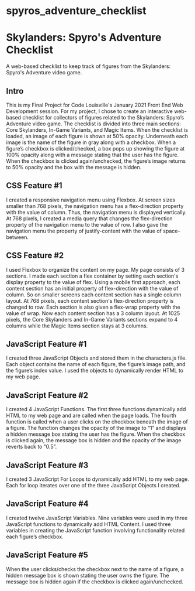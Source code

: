 # spyros_adventure_checklist
<h1>Skylanders: Spyro's Adventure Checklist</h1>
<p>A web-based checklist to keep track of figures from the Skylanders: Spyro's Adventure video game.</p>

<h2>Intro</h2>
<p>This is my Final Project for Code Louisville's January 2021 Front End Web Development session.  For my project, I chose to create an interactive web-based checklist for collectors of figures related to the Skylanders: Spyro’s Adventure video game.  The checklist is divided into three main sections: Core Skylanders, In-Game Variants, and Magic Items.  When the checklist is loaded, an image of each figure is shown at 50% opacity.  Underneath each image is the name of the figure in gray along with a checkbox. When a figure’s checkbox is clicked/checked, a box pops up showing the figure at 100% opacity along with a message stating that the user has the figure.  When the checkbox is clicked again/unchecked, the figure’s image returns to 50% opacity and the box with the message is hidden.</p>

<h2>CSS Feature #1</h2>
<p>I created a responsive navigation menu using Flexbox.  At screen sizes smaller than 768 pixels, the navigation menu has a flex-direction property with the value of column.  Thus, the navigation menu is displayed vertically.  At 768 pixels, I created a media query that changes the flex-direction property of the navigation menu to the value of row.  I also gave the navigation menu the property of justify-content with the value of space-between.</p>

<h2>CSS Feature #2</h2>
<p>I used Flexbox to organize the content on my page.  My page consists of 3 sections.  I made each section a flex container by setting each section's display property to the value of flex.  Using a mobile first approach, each content section has an initial property of flex-direction with the value of column.  So on smaller screens each content section has a single column layout.  At 768 pixels, each content section's flex-direction property is changed to row.  Each section is also given a flex-wrap property with the value of wrap.  Now each content section has a 3 column layout.  At 1025 pixels, the Core Skylanders and In-Game Variants sections expand to 4 columns while the Magic Items section stays at 3 columns.</p>

<h2>JavaScript Feature #1</h2>
<p>I created three JavaScript Objects and stored them in the characters.js file.  Each object contains the name of each figure, the figure’s image path, and the figure’s index value.  I used the objects to dynamically render HTML to my web page.</p> 

<h2>JavaScript Feature #2</h2>
<p>I created 4 JavaScript Functions.  The first three functions dynamically add HTML to my web page and are called when the page loads.  The fourth function is called when a user clicks on the checkbox beneath the image of a figure.  The function changes the opacity of the image to “1” and displays a hidden message box stating the user has the figure.  When the checkbox is clicked again, the message box is hidden and the opacity of the image reverts back to “0.5”.</p>

<h2>JavaScript Feature #3</h2>
<p>I created 3 JavaScript For Loops to dynamically add HTML to my web page.  Each for loop iterates over one of the three JavaScript Objects I created.</p>

<h2>JavaScript Feature #4</h2>
<p>I created twelve JavaScript Variables.  Nine variables were used in my three JavaScript functions to dynamically add HTML Content.  I used three variables in creating the JavaScript function involving functionality related each figure’s checkbox.</p>  

<h2>JavaScript Feature #5</h2>
<p>When the user clicks/checks the checkbox next to the name of a figure, a hidden message box is shown stating the user owns the figure.  The message box is hidden again if the checkbox is clicked again/unchecked.</p>
